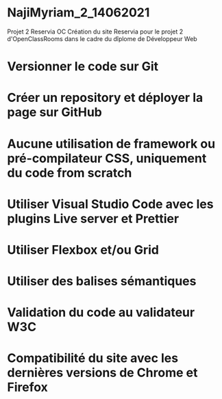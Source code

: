 # NajiMyriam_2_14062021
Projet 2  Reservia OC
Création du site Reservia pour le projet 2 d'OpenClassRooms dans le cadre du dîplome de Développeur Web

# Versionner le code sur Git
# Créer un repository et déployer la page sur GitHub
# Aucune utilisation de framework ou pré-compilateur CSS, uniquement du code from scratch
# Utiliser Visual Studio Code avec les plugins Live server et Prettier
# Utiliser Flexbox et/ou Grid
# Utiliser des balises sémantiques
# Validation du code au validateur W3C
# Compatibilité du site avec les dernières versions de Chrome et Firefox

# 
# 
# 
